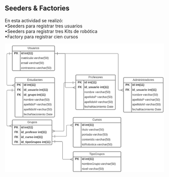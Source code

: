 <h2> Seeders & Factories</h2>

<p>
En esta actividad se realizó:<br>
▪Seeders para registrar tres usuarios<br>
▪Seeders para registrar tres Kits de robótica<br>
▪Factory para registrar cien cursos<br>
</p>

![](https://github.com/ElizaOwO/Dise-oWeb_Actividad7/blob/master/ER.png)
